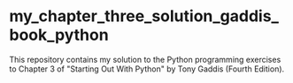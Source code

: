 # my_chapter_three_solution_gaddis_book_python
This repository contains my solution to the Python programming exercises to Chapter 3 of "Starting Out With Python" by Tony Gaddis (Fourth Edition).
